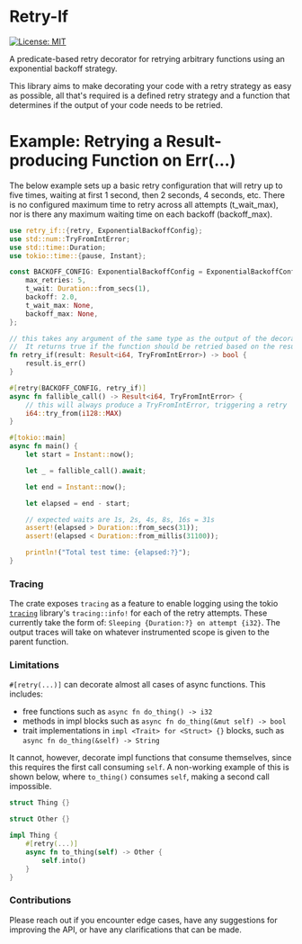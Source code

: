 # Retry-If

[![License: MIT](https://img.shields.io/badge/License-MIT-yellow.svg)](https://opensource.org/licenses/MIT)

A predicate-based retry decorator for retrying arbitrary functions using an exponential backoff strategy.

This library aims to make decorating your code with a retry strategy as easy as possible, all that's required is a
defined retry strategy and a function that determines if the output of your code needs to be retried.

# Example: Retrying a Result-producing Function on Err(...)

The below example sets up a basic retry configuration that will retry up to five times, waiting at first 1 second, then
2 seconds, 4 seconds, etc. There is no configured maximum time to retry across all attempts (t_wait_max), nor is there
any maximum waiting time on each backoff (backoff_max).

```rust
use retry_if::{retry, ExponentialBackoffConfig};
use std::num::TryFromIntError;
use std::time::Duration;
use tokio::time::{pause, Instant};

const BACKOFF_CONFIG: ExponentialBackoffConfig = ExponentialBackoffConfig {
    max_retries: 5,
    t_wait: Duration::from_secs(1),
    backoff: 2.0,
    t_wait_max: None,
    backoff_max: None,
};

// this takes any argument of the same type as the output of the decorated function.
//  It returns true if the function should be retried based on the result
fn retry_if(result: Result<i64, TryFromIntError>) -> bool {
    result.is_err()
}

#[retry(BACKOFF_CONFIG, retry_if)]
async fn fallible_call() -> Result<i64, TryFromIntError> {
    // this will always produce a TryFromIntError, triggering a retry
    i64::try_from(i128::MAX)
}

#[tokio::main]
async fn main() {
    let start = Instant::now();

    let _ = fallible_call().await;

    let end = Instant::now();

    let elapsed = end - start;

    // expected waits are 1s, 2s, 4s, 8s, 16s = 31s
    assert!(elapsed > Duration::from_secs(31));
    assert!(elapsed < Duration::from_millis(31100));

    println!("Total test time: {elapsed:?}");
}
```

### Tracing

The crate exposes `tracing` as a feature to enable logging using the tokio [`tracing`] library's `tracing::info!` for
each of the retry attempts. These currently take the form of: `Sleeping {Duration:?} on attempt {i32}`. The output
traces will take on whatever instrumented scope is given to the parent function.

[`tracing`]: https://crates.io/crates/tracing

### Limitations

`#[retry(...)]` can decorate almost all cases of async functions. This includes:

- free functions such as `async fn do_thing() -> i32`
- methods in impl blocks such as `async fn do_thing(&mut self) -> bool`
- trait implementations in `impl <Trait> for <Struct> {}` blocks, such as `async fn do_thing(&self) -> String`

It cannot, however, decorate impl functions that consume themselves, since this requires the first call
consuming `self`.
A non-working example of this is shown below, where `to_thing()` consumes `self`, making a second call impossible.

```rust
struct Thing {}

struct Other {}

impl Thing {
    #[retry(...)]
    async fn to_thing(self) -> Other {
        self.into()
    }
}
```

### Contributions

Please reach out if you encounter edge cases, have any suggestions for improving the API, or have any clarifications
that can be made.